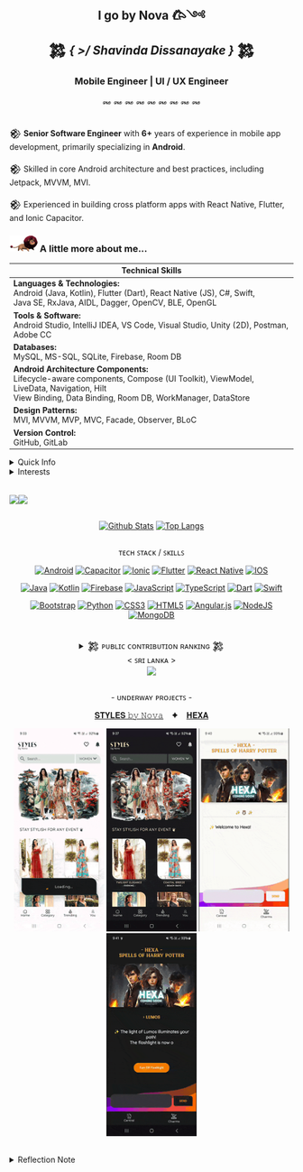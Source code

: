 
 <h2 align="center">  <strong> I go by Nova 𐂃༺ </strong><br> 
 𒄆 <em> { >/ Shavinda Dissanayake }</em> 𒄆  </h2>


<h3 align="center">Mobile Engineer | UI / UX Engineer </h3>

<div align="center">
꘏ ꘏ ꘏ ꘏ ꘏ ꘏ ꘏ ꘏ ꘏
</div>
<br/> 

𒆙 **Senior Software Engineer** with **6+** years of experience in mobile app development, primarily specializing in **Android**.
<br/> 

𒆙 Skilled in core Android architecture and best practices, including Jetpack, MVVM,  MVI.
<br/> 

𒆙 Experienced in building cross platform apps with React Native, Flutter, and Ionic Capacitor.
<br/>  

 <!--  ▄︻̷̿┻̿═━一  ♞▀▄▀▄♝▀▄ 𒅒𒈔𒅒𒇫𒄆 🀢 🀣 🀦 🀤 🀥 𓅇
🀥𐦐   𐦆  𐂂   𐦖  𐂃  𖤍 🜲  *ੈ✩‧₊˚༺☆༻*ੈ✩‧₊˚𓅓ᯓ★ ᯓ★:
 𒆙 🙤 ꘏ ꘏ ꘏ ꘏  𐂃  ꘏ 𖤍  ꘏ 𐂂  ꘏  ꘏ ꘏ ꘏ 🙦 𒆙  -->

<h3> <img src="./assets/gifs/lion.gif" width="50"> A little more about me...  </h3>


| **Technical Skills** |
| --- |
| **Languages & Technologies:** <br> Android (Java, Kotlin), Flutter (Dart), React Native (JS), C#, Swift, <br> Java SE, RxJava, AIDL, Dagger, OpenCV, BLE, OpenGL |
| **Tools & Software:** <br> Android Studio, IntelliJ IDEA, VS Code, Visual Studio, Unity (2D),  Postman, Adobe CC |
| **Databases:** <br> MySQL, MS-SQL, SQLite, Firebase, Room DB |
| **Android Architecture Components:** <br> Lifecycle-aware components, Compose (UI Toolkit), ViewModel, LiveData, Navigation, Hilt &nbsp; <br> View Binding, Data Binding, Room DB, WorkManager, DataStore   |
| **Design Patterns:** <br> MVI, MVVM, MVP, MVC, Facade, Observer, BLoC |
| **Version Control:** <br> GitHub, GitLab |



<details>
<summary>  Quick Info </summary>

<br>

| [Name] <br> &nbsp; Shavinda Dissanayake &nbsp; | [Education] <br> &nbsp;&nbsp;  BSc in IT from SLIIT, Sri Lanka &nbsp;&nbsp; | [Current Role] <br> &nbsp; Senior Software Engineer &nbsp; |
| - | - | - |

[![Profile Details](https://github-profile-summary-cards.vercel.app/api/cards/profile-details?username=NovaLogics&layout=compact&bg_color=0D1117&text_color=fff&hide_border=true&theme=github_dark)]()

 </details>



<details>
<summary>  Interests </summary>
<br>
 
|  Interests  |
| - | 
| 📜 **Commenting on Code Like a Poet** - *Because every line tells a story* |
| 🐞 **Debugging Life Choices** - *Figuring out where it all went wrong* |
| 🎨 **Code Commenting Art** - *Writing cryptic messages for future generations*  |
| ☕ **Coffee Compiler** - *Running on Java (coffee) all day long* | 
| 🏗️ **Over engineering Simple Problems for fun** - *Turning "Hello World" into a Microservice, <br>Because why not?* | 
| 🏋️‍♀️ **Refactoring for Sport** - *Because it can always be cleaner* | 
| 🏚️ **IDE Personalization** - *Making that workspace feel like home* | 

</details>

 <br>

 <img align="center" height="24" src="https://img.shields.io/badge/PROFILE_VIEWS_➤-000000?style=for-the-badge&logo=github&logoColor=4EAA25"/><img align="center" height="24" src="https://profile-counter.glitch.me/{NovaLogics}/count.svg"/>

##

<div align="center">

[![Github Stats](https://github-readme-stats.anuraghazra1.vercel.app/api?username=NovaLogics&show_icons=true&line_height=28&show_icons=true&count_private=true&theme=react&hide_border=true&number_format=long&bg_color=0D1117)]()
[![Top Langs](https://github-readme-stats.vercel.app/api/top-langs/?username=NovaLogics&layout=compact&hide_border=true&text_color=fff&theme=react&bg_color=0D1117&langs_count=10&count_private=true&hide=scss)]()
<!-- ![](https://github-readme-streak-stats.herokuapp.com/?user=dizzcode&show_icons=true&line_height=27&theme=dracula&hide_border=false)<br/> -->

</div>

##

<div align="center">

ᴛᴇᴄʜ ꜱᴛᴀᴄᴋ / ꜱᴋɪʟʟꜱ <br/> 

[![Android](https://img.shields.io/badge/Android-3DDC84?style=for-the-badge&logo=android&logoColor=white)](#)
[![Capacitor](https://img.shields.io/badge/Capacitor-119EFF?style=for-the-badge&logo=Capacitor&logoColor=white)](#)
[![Ionic](https://img.shields.io/badge/Ionic-3880FF?style=for-the-badge&logo=ionic&logoColor=white)](#)
[![Flutter](https://img.shields.io/badge/Flutter-02569B?style=for-the-badge&logo=flutter&logoColor=white)](#)
[![React Native](https://img.shields.io/badge/React_Native-20232A?style=for-the-badge&logo=react&logoColor=61DAFB)](#)
[![IOS](https://img.shields.io/badge/iOS-000000?style=for-the-badge&logo=ios&logoColor=white)](#)

[![Java](https://img.shields.io/badge/Java-ED8B00?style=for-the-badge&logo=openjdk&logoColor=white)](#)
[![Kotlin](https://img.shields.io/badge/Kotlin-0095D5?&style=for-the-badge&logo=kotlin&logoColor=white)](#)
[![Firebase](https://img.shields.io/badge/firebase-%23039BE5.svg?style=for-the-badge&logo=firebase)](#)
[![JavaScript](https://img.shields.io/badge/JavaScript-F7DF1E?style=for-the-badge&logo=javascript&logoColor=black)](#)
[![TypeScript](https://img.shields.io/badge/typescript-%23007ACC.svg?style=for-the-badge&logo=typescript&logoColor=white)](#)
[![Dart](https://img.shields.io/badge/Dart-0175C2?style=for-the-badge&logo=dart&logoColor=white)](#)
[![Swift](https://img.shields.io/badge/Swift-FA7343?style=for-the-badge&logo=swift&logoColor=white)](#)

[![Bootstrap](https://img.shields.io/badge/bootstrap-%23563D7C.svg?style=for-the-badge&logo=bootstrap&logoColor=white)](#)
[![Python](https://img.shields.io/badge/Python-3776AB?style=for-the-badge&logo=python&logoColor=white)](#)
[![CSS3](https://img.shields.io/badge/css3-%231572B6.svg?style=for-the-badge&logo=css3&logoColor=white)](#)
[![HTML5](https://img.shields.io/badge/html5-%23E34F26.svg?style=for-the-badge&logo=html5&logoColor=white)](#)
[![Angular.js](https://img.shields.io/badge/Angular-DD0031?style=for-the-badge&logo=angular&logoColor=white)](#)
[![NodeJS](https://img.shields.io/badge/node.js-6DA55F?style=for-the-badge&logo=node.js&logoColor=white)](#)
[![MongoDB](https://img.shields.io/badge/MongoDB-4EA94B?style=for-the-badge&logo=mongodb&logoColor=white )](#)


##

 <details>
 <summary> 𒄆 ᴘᴜʙʟɪᴄ ᴄᴏɴᴛʀɪʙᴜᴛɪᴏɴ ʀᴀɴᴋɪɴɢ 𒄆<br>< ꜱʀɪ ʟᴀɴᴋᴀ ></summary>

```yaml
https://committers.top/sri_lanka.html
```
</details>  



<img align="center" height="23" src="https://user-badge.committers.top/sri_lanka/NovaLogics.svg"/>  


</div>



##

<div align="center">

 \- ᴜɴᴅᴇʀᴡᴀʏ ᴘʀᴏᴊᴇᴄᴛꜱ -

 [𝐒𝐓𝐘𝐋𝐄𝐒 𝚋𝚢 𝙽𝚘𝚟𝚊](https://github.com/NovaLogics/styles-by-nova-android-app) &ensp; ✦ &ensp;
 [𝐇𝐄𝐗𝐀](https://github.com/NovaLogics/hexa-harry-potter-android-app)


<img src="./assets/demo/gif_styles_1.gif"  width="160" height="360" />
<img src="./assets/demo/gif_styles_2.gif"  width="160" height="360" />
<img src="./assets/demo/gif_hexa_1.gif"  width="160" height="360" />
<img src="./assets/demo/gif_hexa_2.gif"  width="160" height="360" />

</div>

 ##

 <details>
 <summary> Reflection Note </summary>

<br>

```Ada
-- with Ada.Text_IO; use Ada.Text_IO; procedure

EVERYTHING is
    CHANGING : constant String := "ALWAYS";
begin
   Put_Line ( 
    "THE ONLY CONSTANT IS CHANGE" 
    );
end EVERYTHING;
```

 </details>



 <!-- <samp>♖ MOST ACTIVE USER RANKING ♖ </samp> -->
<!-- https://user-badge.committers.top/sri_lanka/NovaLogics.svg  -->

 <!-- <samp>♖⠀ TOP CONTRIBUTOR RANKING ♖ </samp>  -->
  <!-- https://user-badge.committers.top/sri_lanka_public/NovaLogics.svg  -->
<!-- ![Top Contributor](https://img.shields.io/badge/%20Top%20Contributor%20%20➤-black)
[![committers.top badge](https://user-badge.committers.top/sri_lanka_public/NovaLogics.svg)]()  -->
